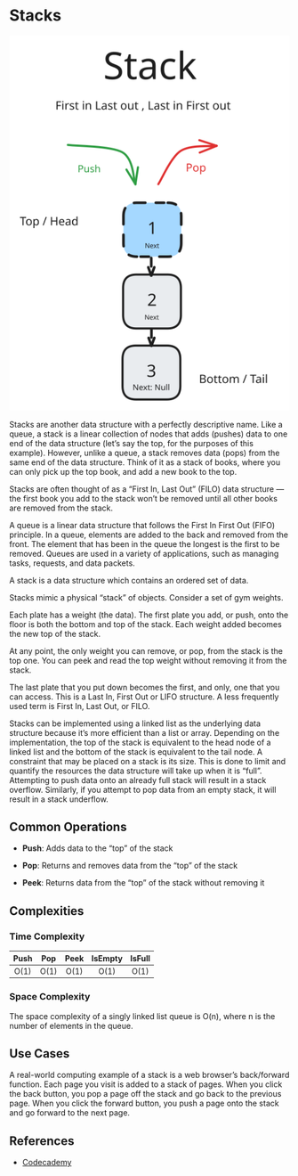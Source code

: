 # Stacks

![Stack Data Structure](Stack_v1.svg)

Stacks are another data structure with a perfectly descriptive name. Like a queue, a stack is a linear collection of nodes that adds (pushes) data to one end of the data structure (let’s say the top, for the purposes of this example). However, unlike a queue, a stack removes data (pops) from the same end of the data structure. Think of it as a stack of books, where you can only pick up the top book, and add a new book to the top.

Stacks are often thought of as a “First In, Last Out” (FILO) data structure — the first book you add to the stack won’t be removed until all other books are removed from the stack.

A queue is a linear data structure that follows the First In First Out (FIFO) principle. In a queue, elements are added to the back and removed from the front. The element that has been in the queue the longest is the first to be removed. Queues are used in a variety of applications, such as managing tasks, requests, and data packets.

A stack is a data structure which contains an ordered set of data.

Stacks mimic a physical “stack” of objects. Consider a set of gym weights.

Each plate has a weight (the data). The first plate you add, or push, onto the floor is both the bottom and top of the stack. Each weight added becomes the new top of the stack.

At any point, the only weight you can remove, or pop, from the stack is the top one. You can peek and read the top weight without removing it from the stack.

The last plate that you put down becomes the first, and only, one that you can access. This is a Last In, First Out or LIFO structure. A less frequently used term is First In, Last Out, or FILO.

Stacks can be implemented using a linked list as the underlying data structure because it’s more efficient than a list or array. Depending on the implementation, the top of the stack is equivalent to the head node of a linked list and the bottom of the stack is equivalent to the tail node. A constraint that may be placed on a stack is its size. This is done to limit and quantify the resources the data structure will take up when it is “full”. Attempting to push data onto an already full stack will result in a stack overflow. Similarly, if you attempt to pop data from an empty stack, it will result in a stack underflow.

## Common Operations

- **Push**: Adds data to the “top” of the stack

- **Pop**: Returns and removes data from the “top” of the stack

- **Peek**: Returns data from the “top” of the stack without removing it

## Complexities

### Time Complexity

| Push | Pop  | Peek | IsEmpty | IsFull |
| :--: | :--: | :--: | :-----: | :----: |
| O(1) | O(1) | O(1) |  O(1)   |  O(1)  |

### Space Complexity

The space complexity of a singly linked list queue is O(n), where n is the number of elements in the queue.

## Use Cases

A real-world computing example of a stack is a web browser’s back/forward function. Each page you visit is added to a stack of pages. When you click the back button, you pop a page off the stack and go back to the previous page. When you click the forward button, you push a page onto the stack and go forward to the next page.

## References

- [Codecademy](https://www.codecademy.com)
